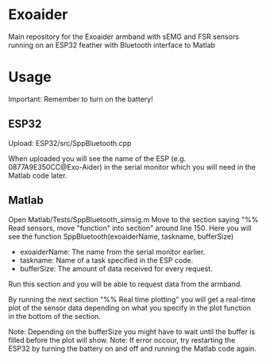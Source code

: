 # Exoaider
Main repository for the Exoaider armband with sEMG and FSR sensors running on an ESP32 feather with Bluetooth interface to Matlab

# Usage

Important: Remember to turn on the battery!


## ESP32

Upload: ESP32/src/SppBluetooth.cpp

When uploaded you will see the name of the ESP (e.g. 0877A9E350CC@Exo-Aider) in the serial monitor which you will need in the Matlab code later.

## Matlab

Open Matlab/Tests/SppBluetooth_simsig.m
Move to the section saying "%% Read sensors, move "function" into section" around line 150. 
Here you will see the function SppBluetooth(exoaiderName, taskname, bufferSize) 
* exoaiderName: The name from the serial monitor earlier.
* taskname: Name of a task specified in the ESP code.
* bufferSize: The amount of data received for every request. 

Run this section and you will be able to request data from the armband. 

By running the next section "%% Real time plotting" you will get a real-time plot of the sensor data depending on what you specify in the plot function in the bottom of the section. 

Note: Depending on the bufferSize you might have to wait until the buffer is filled before the plot will show.
Note: If error occour, try restarting the ESP32 by turning the battery on and off and running the Matlab code again.

